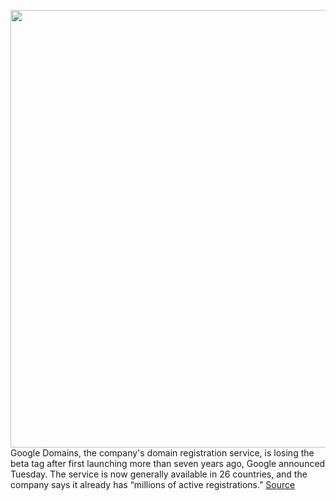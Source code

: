 <img src='https://cdn.vox-cdn.com/thumbor/9LGtsQ9VArZUk2cdVpBpOJaEl1w=/0x0:2096x1182/1200x800/filters:focal(881x424:1215x758)/cdn.vox-cdn.com/uploads/chorus_image/image/70627741/JSL001_GoogleDomains_Social_Keyw.0.jpeg' width='700px' /><br/>
Google Domains, the company's domain registration service, is losing the beta tag after first launching more than seven years ago, Google announced Tuesday. The service is now generally available in 26 countries, and the company says it already has “millions of active registrations.”
<a href='https://www.theverge.com/2022/3/15/22979998/google-domains-out-of-beta'> Source <a/>